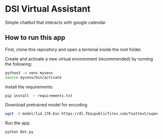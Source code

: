 
# DSI Virtual Assistant 

Simple chatbot that interacts with google calendar 

## How to run this app

First, clone this repository and open a terminal inside the root folder.

Create and activate a new virtual environment (recommended) by running
the following:

```bash
python3 -m venv myvenv
source myvenv/bin/activate
```

Install the requirements:

```bash
pip install -r requirements.txt
```

Download pretrained model for encoding

```bash
wget -O model/lid.176.bin https://dl.fbaipublicfiles.com/fasttext/supervised-models/lid.176.bin
```

Run the app:

```bash
python Bot.py
```


